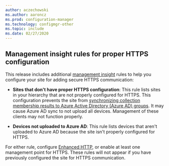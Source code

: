 ```yaml
---
author: aczechowski
ms.author: aaroncz
ms.prod: configuration-manager
ms.technology: configmgr-other
ms.topic: include
ms.date: 02/27/2020
---
```


## <a name="bkmk_insight"></a> Management insight rules for proper HTTPS configuration

<!--6268489-->

This release includes additional [management insight](/configmgr/core/servers/manage/management-insights) rules to help you configure your site for adding secure HTTPS communication:

- **Sites that don't have proper HTTPS configuration**: This rule lists sites in your hierarchy that are not properly configured for HTTPS. This configuration prevents the site from [synchronizing collection membership results to Azure Active Directory (Azure AD) groups](/configmgr/core/clients/manage/collections/create-collections#bkmk_aadcollsync). It may cause Azure AD sync to not upload all devices. Management of these clients may not function properly.

- **Devices not uploaded to Azure AD**: This rule lists devices that aren't uploaded to Azure AD because the site isn't properly configured for HTTPS.

For either rule, configure [Enhanced HTTP](/configmgr/core/plan-design/hierarchy/enhanced-http), or enable at least one management point for HTTPS. These rules will not appear if you have previously configured the site for HTTPS communication.
